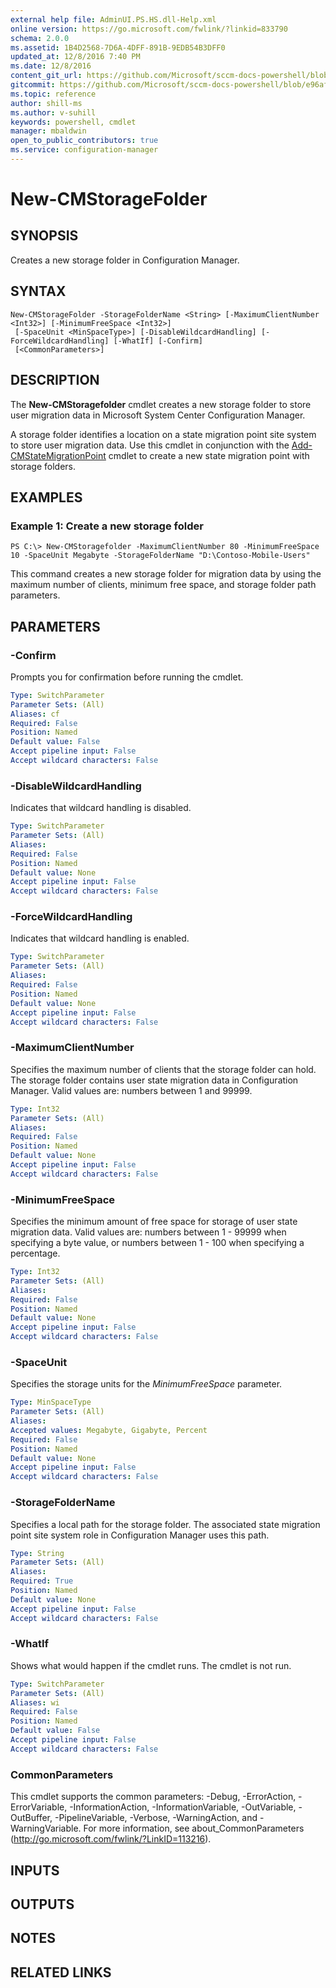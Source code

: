 ```yaml
---
external help file: AdminUI.PS.HS.dll-Help.xml
online version: https://go.microsoft.com/fwlink/?linkid=833790
schema: 2.0.0
ms.assetid: 1B4D2568-7D6A-4DFF-891B-9EDB54B3DFF0
updated_at: 12/8/2016 7:40 PM
ms.date: 12/8/2016
content_git_url: https://github.com/Microsoft/sccm-docs-powershell/blob/master/sccm-cmdlets/ConfigurationManager/vlatest/New-CMStoragefolder.md
gitcommit: https://github.com/Microsoft/sccm-docs-powershell/blob/e96af22ac9700d4739f43d97cc915f1f0491a231/sccm-cmdlets/ConfigurationManager/vlatest/New-CMStoragefolder.md
ms.topic: reference
author: shill-ms
ms.author: v-suhill
keywords: powershell, cmdlet
manager: mbaldwin
open_to_public_contributors: true
ms.service: configuration-manager
---
```


# New-CMStorageFolder

## SYNOPSIS
Creates a new storage folder in Configuration Manager.

## SYNTAX

```
New-CMStorageFolder -StorageFolderName <String> [-MaximumClientNumber <Int32>] [-MinimumFreeSpace <Int32>]
 [-SpaceUnit <MinSpaceType>] [-DisableWildcardHandling] [-ForceWildcardHandling] [-WhatIf] [-Confirm]
 [<CommonParameters>]
```

## DESCRIPTION
The **New-CMStoragefolder** cmdlet creates a new storage folder to store user migration data in Microsoft System Center Configuration Manager.

A storage folder identifies a location on a state migration point site system to store user migration data.
Use this cmdlet in conjunction with the [Add-CMStateMigrationPoint](./Add-CMStateMigrationPoint.md) cmdlet to create a new state migration point with storage folders.

## EXAMPLES

### Example 1: Create a new storage folder
```
PS C:\> New-CMStoragefolder -MaximumClientNumber 80 -MinimumFreeSpace 10 -SpaceUnit Megabyte -StorageFolderName "D:\Contoso-Mobile-Users"
```

This command creates a new storage folder for migration data by using the maximum number of clients, minimum free space, and storage folder path parameters.

## PARAMETERS

### -Confirm
Prompts you for confirmation before running the cmdlet.

```yaml
Type: SwitchParameter
Parameter Sets: (All)
Aliases: cf
Required: False
Position: Named
Default value: False
Accept pipeline input: False
Accept wildcard characters: False
```

### -DisableWildcardHandling
Indicates that wildcard handling is disabled.

```yaml
Type: SwitchParameter
Parameter Sets: (All)
Aliases: 
Required: False
Position: Named
Default value: None
Accept pipeline input: False
Accept wildcard characters: False
```

### -ForceWildcardHandling
Indicates that wildcard handling is enabled.

```yaml
Type: SwitchParameter
Parameter Sets: (All)
Aliases: 
Required: False
Position: Named
Default value: None
Accept pipeline input: False
Accept wildcard characters: False
```

### -MaximumClientNumber
Specifies the maximum number of clients that the storage folder can hold.
The storage folder contains user state migration data in Configuration Manager.
Valid values are: numbers between 1 and 99999.

```yaml
Type: Int32
Parameter Sets: (All)
Aliases: 
Required: False
Position: Named
Default value: None
Accept pipeline input: False
Accept wildcard characters: False
```

### -MinimumFreeSpace
Specifies the minimum amount of free space for storage of user state migration data.
Valid values are: numbers between 1 - 99999 when specifying a byte value, or numbers between 1 - 100 when specifying a percentage.

```yaml
Type: Int32
Parameter Sets: (All)
Aliases: 
Required: False
Position: Named
Default value: None
Accept pipeline input: False
Accept wildcard characters: False
```

### -SpaceUnit
Specifies the storage units for the *MinimumFreeSpace* parameter.

```yaml
Type: MinSpaceType
Parameter Sets: (All)
Aliases: 
Accepted values: Megabyte, Gigabyte, Percent
Required: False
Position: Named
Default value: None
Accept pipeline input: False
Accept wildcard characters: False
```

### -StorageFolderName
Specifies a local path for the storage folder.
The associated state migration point site system role in Configuration Manager uses this path.

```yaml
Type: String
Parameter Sets: (All)
Aliases: 
Required: True
Position: Named
Default value: None
Accept pipeline input: False
Accept wildcard characters: False
```

### -WhatIf
Shows what would happen if the cmdlet runs.
The cmdlet is not run.

```yaml
Type: SwitchParameter
Parameter Sets: (All)
Aliases: wi
Required: False
Position: Named
Default value: False
Accept pipeline input: False
Accept wildcard characters: False
```

### CommonParameters
This cmdlet supports the common parameters: -Debug, -ErrorAction, -ErrorVariable, -InformationAction, -InformationVariable, -OutVariable, -OutBuffer, -PipelineVariable, -Verbose, -WarningAction, and -WarningVariable. For more information, see about_CommonParameters (http://go.microsoft.com/fwlink/?LinkID=113216).

## INPUTS

## OUTPUTS

## NOTES

## RELATED LINKS


